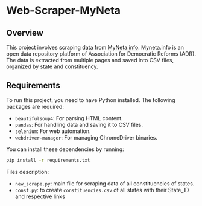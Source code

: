 # Web-Scraper-MyNeta

## Overview

This project involves scraping data from [MyNeta.info](https://myneta.info/LokSabha2024/). Myneta.info is an open data repository platform of Association for Democratic Reforms (ADR). The data is extracted from multiple pages and saved into CSV files, organized by state and constituency.

## Requirements

To run this project, you need to have Python installed. The following packages are required:

- `beautifulsoup4`: For parsing HTML content.
- `pandas`: For handling data and saving it to CSV files.
- `selenium`: For web automation.
- `webdriver-manager`: For managing ChromeDriver binaries.

You can install these dependencies by running:

```sh
pip install -r requirements.txt
```
Files description:

- `new_scrape.py`: main file for scraping data of all constituencies of states.
- `const.py`: to create `constituencies.csv` of all states with their State_ID and respective links
